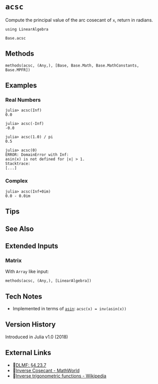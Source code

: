 # `acsc`

Compute the principal value of the arc cosecant of `x`,
return in radians.

```@setup repl_only
using LinearAlgebra
```
```@docs
Base.acsc
```


## Methods

```@repl
methods(acsc, (Any,), [Base, Base.Math, Base.MathConstants, Base.MPFR])
```


## Examples

### Real Numbers
```jldoctest
julia> acsc(Inf)
0.0

julia> acsc(-Inf)
-0.0

julia> acsc(1.0) / pi
0.5

julia> acsc(0)
ERROR: DomainError with Inf:
asin(x) is not defined for |x| > 1.
Stacktrace:
[...]
```

### Complex
```jldoctest
julia> acsc(Inf+0im)
0.0 - 0.0im
```

## Tips


## See Also


## Extended Inputs

### Matrix
With `Array` like input:
```@repl repl_only
methods(acsc, (Any,), [LinearAlgebra])
```


## Tech Notes

- Implemented in terms of [`asin`](@ref): `acsc(x) = inv(asin(x))`


## Version History

Introduced in Julia v1.0 (2018)


## External Links
- 🔗[DLMF: §4.23.7](https://dlmf.nist.gov/4.23#E7)
- 🔗[Inverse Cosecant - MathWorld](https://mathworld.wolfram.com/InverseCosecant.html)
- 🔗[Inverse trigonometric functions - Wikipedia](https://en.wikipedia.org/wiki/Inverse_trigonometric_functions)
